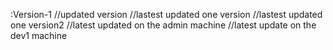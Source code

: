 :Version-1
//updated version
//lastest updated one version
//lastest updated one version2
//latest updated on the admin machine
//latest update on the dev1 machine
